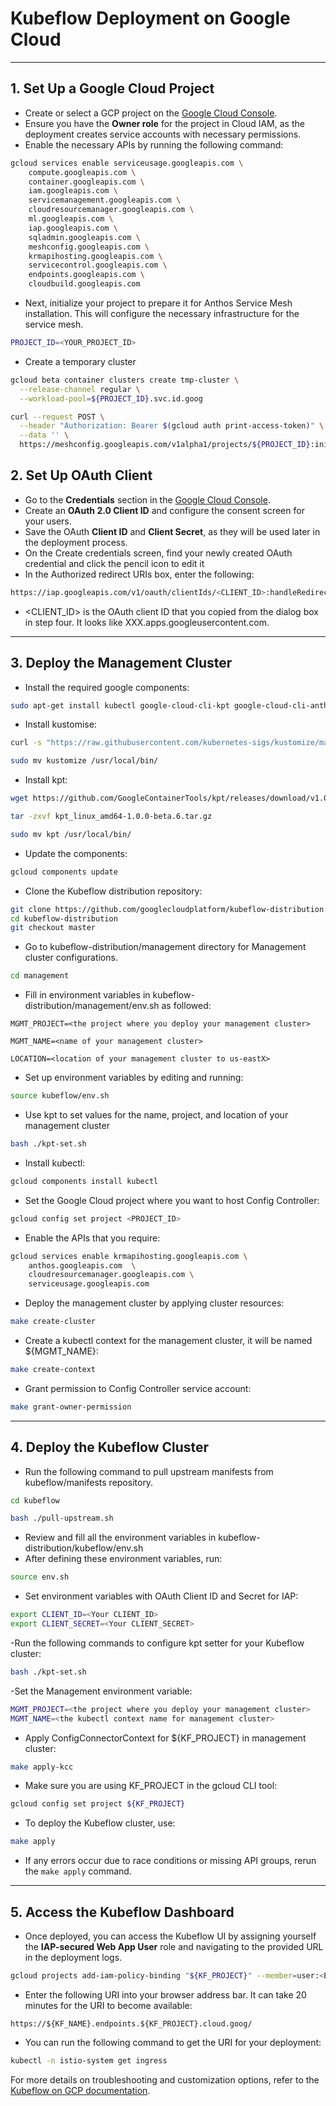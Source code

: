 
# Kubeflow Deployment on Google Cloud



---

## 1. Set Up a Google Cloud Project
- Create or select a GCP project on the [Google Cloud Console](https://console.cloud.google.com).
- Ensure you have the **Owner role** for the project in Cloud IAM, as the deployment creates service accounts with necessary permissions.
- Enable the necessary APIs by running the following command:
```bash
gcloud services enable serviceusage.googleapis.com \
    compute.googleapis.com \
    container.googleapis.com \
    iam.googleapis.com \
    servicemanagement.googleapis.com \
    cloudresourcemanager.googleapis.com \
    ml.googleapis.com \
    iap.googleapis.com \
    sqladmin.googleapis.com \
    meshconfig.googleapis.com \
    krmapihosting.googleapis.com \
    servicecontrol.googleapis.com \
    endpoints.googleapis.com \
    cloudbuild.googleapis.com
```
- Next, initialize your project to prepare it for Anthos Service Mesh installation. This will configure the necessary infrastructure for the service mesh.
```bash
PROJECT_ID=<YOUR_PROJECT_ID>
````
- Create a temporary cluster
```bash
gcloud beta container clusters create tmp-cluster \
  --release-channel regular \
  --workload-pool=${PROJECT_ID}.svc.id.goog
 ```
```bash
curl --request POST \
  --header "Authorization: Bearer $(gcloud auth print-access-token)" \
  --data '' \
  https://meshconfig.googleapis.com/v1alpha1/projects/${PROJECT_ID}:initialize

```

## 2. Set Up OAuth Client
- Go to the **Credentials** section in the [Google Cloud Console](https://console.cloud.google.com/apis/credentials).
- Create an **OAuth 2.0 Client ID** and configure the consent screen for your users.
- Save the OAuth **Client ID** and **Client Secret**, as they will be used later in the deployment process.
- On the Create credentials screen, find your newly created OAuth credential and click the pencil icon to edit it
- In the Authorized redirect URIs box, enter the following:

```bash
https://iap.googleapis.com/v1/oauth/clientIds/<CLIENT_ID>:handleRedirect
```
- <CLIENT_ID> is the OAuth client ID that you copied from the dialog box in step four. It looks like XXX.apps.googleusercontent.com.
---

## 3. Deploy the Management Cluster

- Install the required google components:
```bash
sudo apt-get install kubectl google-cloud-cli-kpt google-cloud-cli-anthoscli google-cloud-cli
```
- Install kustomise:
```bash
curl -s "https://raw.githubusercontent.com/kubernetes-sigs/kustomize/master/hack/install_kustomize.sh" | bash

sudo mv kustomize /usr/local/bin/
```

- Install kpt:
```bash
wget https://github.com/GoogleContainerTools/kpt/releases/download/v1.0.0-beta.6/kpt_linux_amd64-1.0.0-beta.6.tar.gz

tar -zxvf kpt_linux_amd64-1.0.0-beta.6.tar.gz

sudo mv kpt /usr/local/bin/
```

- Update the components:
```bash
gcloud components update
```
- Clone the Kubeflow distribution repository:
```bash
git clone https://github.com/googlecloudplatform/kubeflow-distribution.git
cd kubeflow-distribution
git checkout master
```
- Go to kubeflow-distribution/management directory for Management cluster configurations.
```bash
cd management
```
- Fill in environment variables in kubeflow-distribution/management/env.sh as followed:
```commandline
MGMT_PROJECT=<the project where you deploy your management cluster>

MGMT_NAME=<name of your management cluster>

LOCATION=<location of your management cluster to us-eastX>
```
- Set up environment variables by editing and running:
```bash
source kubeflow/env.sh
```
- Use kpt to set values for the name, project, and location of your management cluster
```bash
bash ./kpt-set.sh
```
- Install kubectl:
```bash
gcloud components install kubectl
```

- Set the Google Cloud project where you want to host Config Controller:
```bash
gcloud config set project <PROJECT_ID>
```
- Enable the APIs that you require:

```bash
gcloud services enable krmapihosting.googleapis.com \
    anthos.googleapis.com  \
    cloudresourcemanager.googleapis.com \
    serviceusage.googleapis.com
```
- Deploy the management cluster by applying cluster resources:
```bash
make create-cluster
```

- Create a kubectl context for the management cluster, it will be named ${MGMT_NAME}:
```bash
make create-context
```

- Grant permission to Config Controller service account:
```bash
make grant-owner-permission 
```
---

## 4. Deploy the Kubeflow Cluster

- Run the following command to pull upstream manifests from kubeflow/manifests repository.
```bash
cd kubeflow

bash ./pull-upstream.sh
```

- Review and fill all the environment variables in kubeflow-distribution/kubeflow/env.sh
- After defining these environment variables, run:
```bash
source env.sh
```
- Set environment variables with OAuth Client ID and Secret for IAP:
```bash
export CLIENT_ID=<Your CLIENT_ID>
export CLIENT_SECRET=<Your CLIENT_SECRET>
```
-Run the following commands to configure kpt setter for your Kubeflow cluster:
```bash
bash ./kpt-set.sh
```
-Set the Management environment variable:
```bash
MGMT_PROJECT=<the project where you deploy your management cluster>
MGMT_NAME=<the kubectl context name for management cluster>
```
- Apply ConfigConnectorContext for ${KF_PROJECT} in management cluster:
```bash
make apply-kcc
```
- Make sure you are using KF_PROJECT in the gcloud CLI tool:
```bash
gcloud config set project ${KF_PROJECT}
```

- To deploy the Kubeflow cluster, use:
```bash
make apply
```
- If any errors occur due to race conditions or missing API groups, rerun the `make apply` command.

---

## 5. Access the Kubeflow Dashboard
- Once deployed, you can access the Kubeflow UI by assigning yourself the **IAP-secured Web App User** role and navigating to the provided URL in the deployment logs.
```bash
gcloud projects add-iam-policy-binding "${KF_PROJECT}" --member=user:<EMAIL> --role=roles/iap.httpsResourceAccessor
```

- Enter the following URI into your browser address bar. It can take 20 minutes for the URI to become available: 
```commandline
https://${KF_NAME}.endpoints.${KF_PROJECT}.cloud.goog/
```
- You can run the following command to get the URI for your deployment:
```bash
kubectl -n istio-system get ingress
```
For more details on troubleshooting and customization options, refer to the [Kubeflow on GCP documentation](https://googlecloudplatform.github.io/kubeflow-gke-docs/docs/deploy/).
